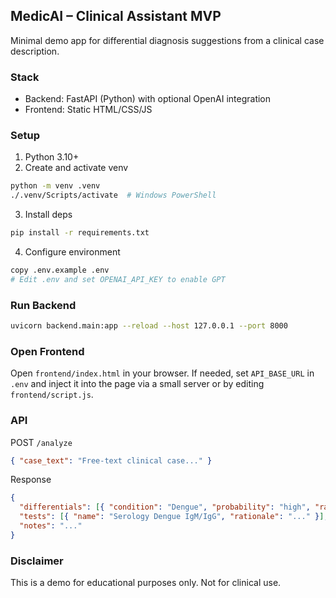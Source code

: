 ## MedicAI – Clinical Assistant MVP

Minimal demo app for differential diagnosis suggestions from a clinical case description.

### Stack
- Backend: FastAPI (Python) with optional OpenAI integration
- Frontend: Static HTML/CSS/JS

### Setup
1) Python 3.10+
2) Create and activate venv
```bash
python -m venv .venv
./.venv/Scripts/activate  # Windows PowerShell
```
3) Install deps
```bash
pip install -r requirements.txt
```
4) Configure environment
```bash
copy .env.example .env
# Edit .env and set OPENAI_API_KEY to enable GPT
```

### Run Backend
```bash
uvicorn backend.main:app --reload --host 127.0.0.1 --port 8000
```

### Open Frontend
Open `frontend/index.html` in your browser. If needed, set `API_BASE_URL` in `.env` and inject it into the page via a small server or by editing `frontend/script.js`.

### API
POST `/analyze`
```json
{ "case_text": "Free-text clinical case..." }
```
Response
```json
{
  "differentials": [{ "condition": "Dengue", "probability": "high", "rationale": "..." }],
  "tests": [{ "name": "Serology Dengue IgM/IgG", "rationale": "..." }],
  "notes": "..."
}
```

### Disclaimer
This is a demo for educational purposes only. Not for clinical use.



